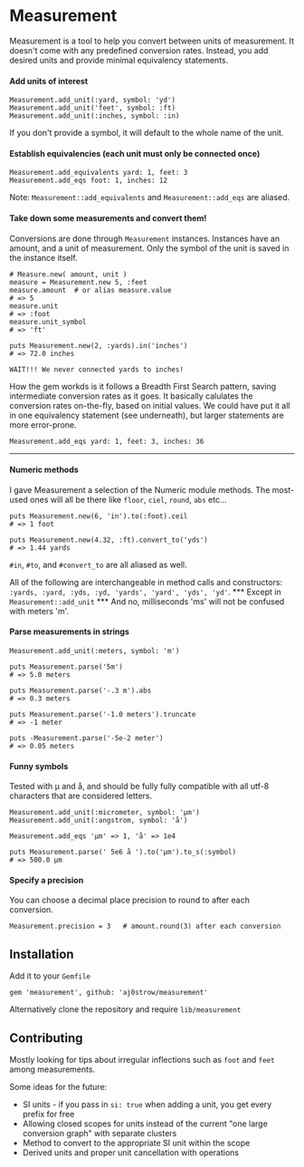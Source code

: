 # Measurement

Measurement is a tool to help you convert between units of measurement. It doesn't come with any predefined conversion rates. Instead, you add desired units and provide minimal equivalency statements. 

#### Add units of interest

```
Measurement.add_unit(:yard, symbol: 'yd')
Measurement.add_unit('feet', symbol: :ft)
Measurement.add_unit(:inches, symbol: :in)
```

If you don't provide a symbol, it will default to the whole name of the unit. 

#### Establish equivalencies (each unit must only be connected once)

```
Measurement.add_equivalents yard: 1, feet: 3
Measurement.add_eqs foot: 1, inches: 12
```

Note: `Measurement::add_equivalents` and `Measurement::add_eqs` are aliased. 

#### Take down some measurements and convert them!

Conversions are done through `Measurement` instances. Instances have an amount, and a unit of measurement. Only the symbol of the unit is saved in the instance itself. 

```
# Measure.new( amount, unit )
measure = Measurement.new 5, :feet
measure.amount  # or alias measure.value
# => 5 
measure.unit   
# => :foot
measure.unit_symbol
# => 'ft'
```

```
puts Measurement.new(2, :yards).in('inches')
# => 72.0 inches
```

`WAIT!!! We never connected yards to inches!` 

How the gem workds is it follows a Breadth First Search pattern, saving intermediate conversion rates as it goes. It basically calulates the conversion rates on-the-fly, based on initial values. We could have put it all in one equivalency statement (see underneath), but larger statements are more error-prone.

```
Measurement.add_eqs yard: 1, feet: 3, inches: 36
```

-----

#### Numeric methods

I gave Measurement a selection of the Numeric module methods. The most-used ones will all be there like `floor`, `ciel`, `round`, `abs` etc...

```
puts Measurement.new(6, 'in').to(:foot).ceil
# => 1 foot
```

```
puts Measurement.new(4.32, :ft).convert_to('yds')
# => 1.44 yards
```

`#in`, `#to`, and `#convert_to` are all aliased as well. 

All of the following are interchangeable in method calls and constructors: `:yards, :yard, :yds, :yd, 'yards', 'yard', 'yds', 'yd'`. \*\*\* Except in `Measurement::add_unit` \*\*\* And no, milliseconds 'ms' will not be confused with meters 'm'. 

#### Parse measurements in strings

```
Measurement.add_unit(:meters, symbol: 'm')

puts Measurement.parse('5m')
# => 5.0 meters

puts Measurement.parse('-.3 m').abs
# => 0.3 meters

puts Measurement.parse('-1.0 meters').truncate
# => -1 meter

puts -Measurement.parse('-5e-2 meter')
# => 0.05 meters
```

#### Funny symbols

Tested with µ and å, and should be fully fully compatible with all utf-8 characters that are considered letters.

```
Measurement.add_unit(:micrometer, symbol: 'µm')
Measurement.add_unit(:angstrom, symbol: 'å')

Measurement.add_eqs 'µm' => 1, 'å' => 1e4

puts Measurement.parse(' 5e6 å ').to('µm').to_s(:symbol)
# => 500.0 µm
```

#### Specify a precision

You can choose a decimal place precision to round to after each conversion. 

```
Measurement.precision = 3   # amount.round(3) after each conversion
```

## Installation

Add it to your `Gemfile`

```
gem 'measurement', github: 'aj0strow/measurement'
```

Alternatively clone the repository and require `lib/measurement`

## Contributing

Mostly looking for tips about irregular inflections such as `foot` and `feet` among measurements. 

Some ideas for the future:

- SI units - if you pass in `si: true` when adding a unit, you get every prefix for free
- Allowing closed scopes for units instead of the current "one large conversion graph" with separate clusters 
- Method to convert to the appropriate SI unit within the scope
- Derived units and proper unit cancellation with operations